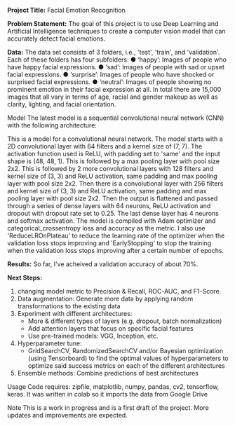 **Project Title:** Facial Emotion Recognition

**Problem Statement:**
The goal of this project is to use Deep Learning and Artificial Intelligence techniques to create a computer vision model that can accurately detect facial emotions.

**Data:**
The data set consists of 3 folders, i.e., 'test', 'train', and 'validation'. Each of these folders has four subfolders:
● ‘happy’: Images of people who have happy facial expressions.
● ‘sad’: Images of people with sad or upset facial expressions.
● ‘surprise’: Images of people who have shocked or surprised facial expressions.
● ‘neutral’: Images of people showing no prominent emotion in their facial expression at all.
In total there are 15,000 images that all vary in terms of age, racial and gender makeup as well as clarity, lighting, and facial orientation.


Model
The latest model is a sequential convolutional neural network (CNN) with the following architecture:

This is a model for a convolutional neural network. The model starts with a 2D convolutional layer with 64 filters and a kernel size of (7, 7). 
The activation function used is ReLU, with padding set to 'same' and the input shape is (48, 48, 1). 
This is followed by a max pooling layer with pool size 2x2. 
This is followed by 2 more convolutional layers with 128 filters and kernel size of (3, 3) and ReLU activation, same padding and max pooling layer with pool size 2x2. 
Then there is a convolutional layer with 256 filters and kernel size of (3, 3) and ReLU activation, same padding and max pooling layer with pool size 2x2. 
Then the output is flattened and passed through a series of dense layers with 64 neurons, ReLU activation and dropout with dropout rate set to 0.25. 
The last dense layer has 4 neurons and softmax activation. 
The model is compiled with Adam optimizer and categorical_crossentropy loss and accuracy as the metric.
I also use 'ReduceLROnPlateau' to reduce the learning rate of the optimizer when the validation loss stops improving and 'EarlyStopping' to stop the training when the validation loss stops improving after a certain number of epochs.

**Results:**
So far, I've acheived a validation accuracy of about 70%. 

**Next Steps:**
1. changing model metric to Precision & Recall, ROC-AUC, and F1-Score. 
2. Data augmentation: Generate more data by applying random transformations to the existing data
3. Experiment with different architectures:
    - More & different types of layers (e.g. dropout, batch normalization) 
    - Add attention layers that focus on specific facial features
    - Use pre-trained models: VGG, Inception, etc.
4. Hyperparameter tune: 
    - GridSearchCV, RandomizedSearchCV and/or Bayesian optimization (using Tensorboard) to find the optimal values of hyperparameters to optimize said success metrics on each of the different architectures
5. Ensemble methods: Combine predictions of best architectures

Usage
Code requires: zipfile, matplotlib, numpy, pandas, cv2, tensorflow, keras. It was written in colab so it imports the data from Google Drive

Note
This is a work in progress and is a first draft of the project. More updates and improvements are expected.
